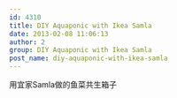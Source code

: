 ```yaml
---
id: 4310
title: DIY Aquaponic with Ikea Samla
date: 2013-02-08 11:06:13
author: 2
group: DIY Aquaponic with Ikea Samla
post_name: diy-aquaponic-with-ikea-samla
---
```


用宜家Samla做的鱼菜共生箱子